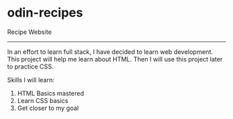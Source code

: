 # odin-recipes
Recipe Website
___

In an effort to learn full stack, I have decided to learn web development. This project will help me learn about HTML. Then I will use this project later to practice CSS.

Skills I will learn:

1. HTML Basics mastered
2. Learn CSS basics
3. Get closer to my goal